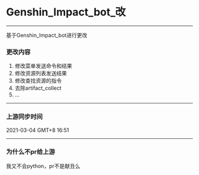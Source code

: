 # Genshin_Impact_bot_改
---

基于Genshin_Impact_bot进行更改

### 更改内容

1. 修改菜单发送命令和结果
2. 修改资源列表发送结果
3. 修改查找资源的指令
4. 去除artifact_collect
5. ...

____
### 上游同步时间

2021-03-04 GMT+8 16:51

---

### 为什么不pr给上游

我又不会python，pr不是献丑么
